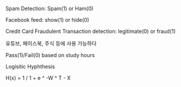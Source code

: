 Spam Detection: Spam(1) or Ham(0)

Facebook feed: show(1) or hide(0)

Credit Card Fraudulent Transaction detection: legitimate(0) or fraud(1)


유튜브, 페이스북, 주식 등에 사용 가능하다


Pass(1)/Fail(0) based on study hours

Logisitic Hyphthesis

H(x) = 1 / 1 + e ^ -W ^ T - X